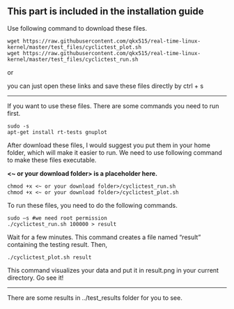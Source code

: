 ## This part is included in the installation guide
Use following command to download these files.

```
wget https://raw.githubusercontent.com/qkx515/real-time-linux-kernel/master/test_files/cyclictest_plot.sh
wget https://raw.githubusercontent.com/qkx515/real-time-linux-kernel/master/test_files/cyclictest_run.sh
```

or

you can just open these links and save these files directly by ctrl + s

---

If you want to use these files. There are some commands you need to run first.

```
sudo -s
apt-get install rt-tests gnuplot
```

After download these files, I would suggest you put them in your home folder, which will make it easier to run. We need to use following command to make these files executable. 

**<~ or your download folder> is a placeholder here.**

```
chmod +x <~ or your download folder>/cyclictest_run.sh
chmod +x <~ or your download folder>/cyclictest_plot.sh
```

To run these files, you need to do the following commands.

```
sudo –s #we need root permission
./cyclictest_run.sh 100000 > result
```

Wait for a few minutes. This command creates a file named “result” containing the testing result. Then,

```
./cyclictest_plot.sh result
```

This command visualizes your data and put it in result.png in your current directory. Go see it!

---
There are some results in ../test_results folder for you to see.
